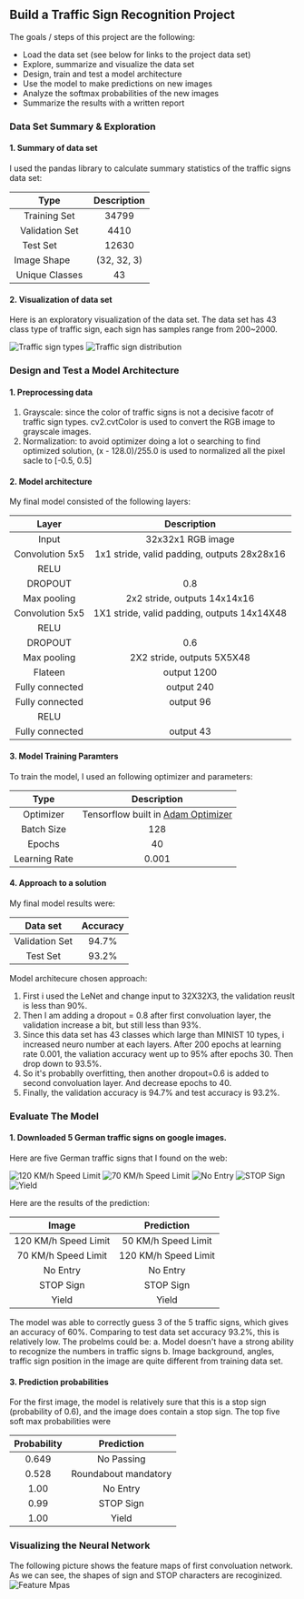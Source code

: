 ## Build a Traffic Sign Recognition Project

The goals / steps of this project are the following:
* Load the data set (see below for links to the project data set)
* Explore, summarize and visualize the data set
* Design, train and test a model architecture
* Use the model to make predictions on new images
* Analyze the softmax probabilities of the new images
* Summarize the results with a written report


[//]: # (Image References)

[image1]: ./readme_images/train_imgs_visualization.png "Visualization"
[image2]: ./readme_images/Sign_type_bar_chart.png "Sign counts"
[image3]: ./readme_images/visualization_featureMaps.png "Feature Map"
[image4]: ./test_images/120_limit.jpg "Traffic Sign 1"
[image5]: ./test_images/70_limit.jpg "Traffic Sign 2"
[image6]: ./test_images/No_entry.jpg "Traffic Sign 3"
[image7]: ./test_images/Yield.jpg "Traffic Sign 4"
[image8]: ./test_images/stop.jpg "Traffic Sign 5"

### Data Set Summary & Exploration

#### 1. Summary of data set

I used the pandas library to calculate summary statistics of the traffic
signs data set:

| Type         		       |     Description	        					| 
|:---------------------:|:---------------------------------------------:| 
| Training Set       		 | 34799   							 | 
| Validation Set     	  | 4410 	          |
| Test Set					         |	12630						     |
| Image Shape	      	   | (32, 32, 3) 				|
| Unique Classes        | 43      								|

#### 2. Visualization of data set

Here is an exploratory visualization of the data set. The data set has 43 class type of traffic sign, each sign has samples range from 200~2000.

![Traffic sign types][image1]
![Traffic sign distribution][image2]

### Design and Test a Model Architecture

#### 1. Preprocessing data

1. Grayscale: since the color of traffic signs is not a decisive facotr of traffic sign types. cv2.cvtColor is used to convert the RGB image to grayscale images.
2. Normalization: to avoid optimizer doing a lot o searching to find optimized solution, (x - 128.0)/255.0 is used to normalized all the pixel sacle to [-0.5, 0.5]


#### 2. Model architecture

My final model consisted of the following layers:

| Layer         		      |     Description	        					                 | 
|:---------------------:|:---------------------------------------------:| 
| Input         		      | 32x32x1 RGB image   							                   | 
| Convolution 5x5     	 | 1x1 stride, valid padding, outputs 28x28x16 	 |
| RELU					             |												                                   |
| DROPOUT               | 0.8                                           |
| Max pooling	      	   | 2x2 stride,  outputs 14x14x16 				            |
| Convolution 5x5	      | 1X1 stride, valid padding, outputs 14x14X48   |
| RELU                  |                                               |
| DROPOUT               | 0.6                                           |
| Max pooling           | 2X2 stride, outputs 5X5X48                    |
| Flateen               | output 1200                                   |
| Fully connected		     | output 240        									                   |
| Fully connected       | output 96                                     |
| RELU                  |                                               |
| Fully connected       | output 43                                     |
 

#### 3. Model Training Paramters

To train the model, I used an following optimizer and parameters:

| Type         		       | Description	        					                                             |
|:---------------------:|:---------------------------------------------------------------------:|
| Optimizer         		  | Tensorflow built in [Adam Optimizer](https://arxiv.org/abs/1412.6980) |
| Batch Size     	      | 128	                                                                  |
| Epochs					           |	40										                                                          |
| Learning Rate         | 0.001                                                                 |


#### 4. Approach to a solution

My final model results were:

| Data set               | Accuracy         |
|:----------------------:|:----------------:|
| Validation Set         | 94.7%            |
| Test Set               | 93.2%            |

Model architecure chosen approach:
1. First i used the LeNet and change input to 32X32X3, the validation reuslt is less than 90%.
2. Then I am adding a dropout = 0.8 after first convoluation layer, the validation increase a bit, but still less than 93%.
3. Since this data set has 43 classes which large than MINIST 10 types, i increased neuro number at each layers. After 200 epochs at learning rate 0.001, the valiation accuracy went up to 95% after epochs 30. Then drop down to 93.5%.
4. So it's probablly overfitting, then another dropout=0.6 is added to second convoluation layer. And decrease epochs to 40.
5. Finally, the validation accuracy is 94.7% and test accuracy is 93.2%.
 

### Evaluate The Model

#### 1. Downloaded 5 German traffic signs on google images.

Here are five German traffic signs that I found on the web:

![120 KM/h Speed Limit][image4] 
![70 KM/h Speed Limit][image5] 
![No Entry][image6] 
![STOP Sign][image7]  
![Yield][image8] 

Here are the results of the prediction:

| Image			              |     Prediction	        					                  | 
|:---------------------:|:---------------------------------------------:| 
| 120 KM/h Speed Limit  | 50 KM/h Speed Limit   									               | 
| 70 KM/h Speed Limit   | 120 KM/h Speed Limit 										               |
| No Entry              | No Entry                           											|
| STOP Sign	      		    | STOP Sign					 				                           |
| Yield               		| Yield                                  							|


The model was able to correctly guess 3 of the 5 traffic signs, which gives an accuracy of 60%.
Comparing to test data set accuracy 93.2%, this is relatively low. The probelms could be:
a. Model doesn't have a strong ability to recognize the numbers in traffic signs
b. Image background, angles, traffic sign position in the image are quite different from training data set.

#### 3. Prediction probabilities

For the first image, the model is relatively sure that this is a stop sign (probability of 0.6), and the image does contain a stop sign. The top five soft max probabilities were

| Probability			        |     Prediction	        					                  | 
|:---------------------:|:---------------------------------------------:| 
| 0.649                 | No Passing            									               | 
| 0.528                 | Roundabout mandatory 										               |
| 1.00                  | No Entry                           											|
| 0.99	      		         | STOP Sign					 				                           |
| 1.00               		 | Yield                                  							|

### Visualizing the Neural Network 
The following picture shows the feature maps of first convoluation network.
As we can see, the shapes of sign and STOP characters are recoginized. 
![Feature Mpas][image3]

